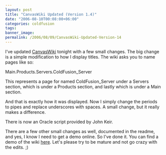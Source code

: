 ```yaml
---
layout: post
title: "CanvasWiki Updated (Version 1.4)"
date: "2006-08-10T00:08:00+06:00"
categories: coldfusion 
tags: 
banner_image: 
permalink: /2006/08/09/CanvasWiki-Updated-Version-14
---
```


I've updated <a href="http://ray.camdenfamily.com/projects/canvas">CanvasWiki</a> tonight with a few small changes. The big change is a simple modification to how I display titles. The wiki asks you to name pages like so:

Main.Products.Servers.ColdFusion_Server

This represents a page for named ColdFusion_Server under a Servers section, which is under a Products section, and lastly which is under a Main section.

And that is exactly how it was displayed. Now I simply change the periods to pipes and replace underscores with spaces. A small change, but it really makes a difference.

There is now an Oracle script provided by John Keir.

There are a few other small changes as well, documented in the readme, and yes, I know I need to get a demo online. So I've done it. You can find a demo of the wiki <a href="http://ray.camdenfamily.com/demos/canvas">here</a>. Let's please try to be mature and not go crazy with the edits. ;)